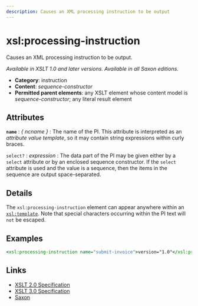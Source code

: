```yaml
---
description: Causes an XML processing instruction to be output
---
```


# xsl:processing-instruction

Causes an XML processing instruction to be output.

_Available in XSLT 1.0 and later versions. Available in all Saxon editions._

- **Category**: instruction
- **Content**: _sequence-constructor_
- **Permitted parent elements**: any XSLT element whose content model is _sequence-constructor_; any literal result element

## Attributes

**`name`**
: _{ ncname }_
: The name of the PI. This attribute is interpreted as an _attribute value template_, so it may contain string expressions within curly braces.

`select?`
: _expression_
: The data part of the PI may be given either by a `select` attribute or by an enclosed sequence constructor. If the `select` attribute is used and the value is a sequence, then the items in the sequence are output space-separated.

## Details

The `xsl:processing-instruction` element can appear anywhere within an [`xsl:template`](xsl-template.md). Note that special characters occurring within the PI text will `not` be escaped.

## Examples

```xslt
<xsl:processing-instruction name="submit-invoice">version="1.0"</xsl:processing-instruction>
```

## Links

- [XSLT 2.0 Specification](http://www.w3.org/TR/xslt20/#element-processing-instruction)
- [XSLT 3.0 Specification](http://www.w3.org/TR/xslt-30/#element-processing-instruction)
- [Saxon](http://saxonica.com/documentation/index.html#!xsl-elements/processing-instruction)
